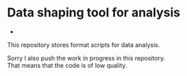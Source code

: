 # Data shaping tool for analysis

-
This repository stores format scripts for data analysis.

Sorry I also push the work in progress in this repository.<br>
That means that the code is of low quality.